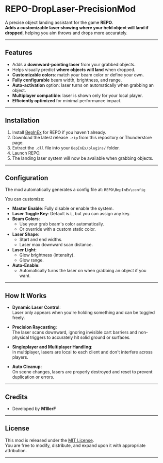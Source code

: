 # REPO-DropLaser-PrecisionMod

A precise object landing assistant for the game **REPO**.  
**Adds a customizable laser showing where your held object will land if dropped**, helping you aim throws and drops more accurately.

---

## Features

- Adds a **downward-pointing laser** from your grabbed objects.
- Helps visually predict **where objects will land** when dropped.
- **Customizable colors**: match your beam color or define your own.
- **Fully configurable** beam width, brightness, and range.
- **Auto-activation** option: laser turns on automatically when grabbing an object.
- **Multiplayer compatible**: laser is shown only for your local player.
- **Efficiently optimized** for minimal performance impact.

---

## Installation

1. Install [BepInEx](https://github.com/BepInEx/BepInEx) for REPO if you haven't already.
2. Download the latest release `.zip` from this repository or Thunderstore page.
3. Extract the `.dll` file into your `BepInEx/plugins/` folder.
4. Launch REPO.
5. The landing laser system will now be available when grabbing objects.

---

## Configuration

The mod automatically generates a config file at: `REPO\BepInEx\config`

You can customize:

- **Master Enable**: Fully disable or enable the system.
- **Laser Toggle Key**: Default is `L`, but you can assign any key.
- **Beam Colors**:
  - Use your grab beam's color automatically.
  - Or override with a custom static color.
- **Laser Shape**:
  - Start and end widths.
  - Laser max downward scan distance.
- **Laser Light**:
  - Glow brightness (intensity).
  - Glow range.
- **Auto-Enable**:
  - Automatically turns the laser on when grabbing an object if you want.

---

## How It Works

- **Dynamic Laser Control**:  
  Laser only appears when you're holding something and can be toggled freely.

- **Precision Raycasting**:  
  The laser scans downward, ignoring invisible cart barriers and non-physical triggers to accurately hit solid ground or surfaces.

- **Singleplayer and Multiplayer Handling**:  
  In multiplayer, lasers are local to each client and don't interfere across players.

- **Auto Cleanup**:  
  On scene changes, lasers are properly destroyed and reset to prevent duplication or errors.

---

## Credits

- Developed by **M1llerF**  

---

## License

This mod is released under the [MIT License](LICENSE).  
You are free to modify, distribute, and expand upon it with appropriate attribution.

---

